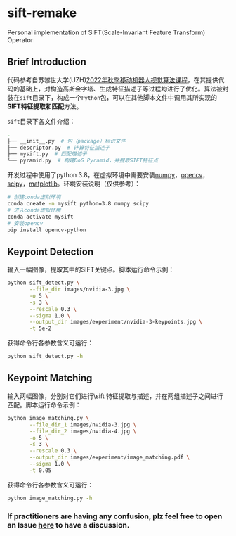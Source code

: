# sift-remake
Personal implementation of SIFT(Scale-Invariant Feature Transform) Operator

## Brief Introduction
代码参考自苏黎世大学(UZH)[2022年秋季移动机器人视觉算法课程](课程网站：https://rpg.ifi.uzh.ch/teaching.html)，在其提供代码的基础上，对构造高斯金字塔、生成特征描述子等过程均进行了优化。算法被封装在`sift`目录下，构成一个`Python`包，可以在其他脚本文件中调用其所实现的**SIFT特征提取和匹配**方法。

`sift`目录下各文件介绍：

```zsh
.
├── __init__.py  # 包（package）标识文件
├── descriptor.py  # 计算特征描述子
├── mysift.py  # 匹配描述子
└── pyramid.py  # 构建DoG Pyramid，并提取SIFT特征点
```

开发过程中使用了python 3.8，在虚拟环境中需要安装[numpy](https://pypi.org/project/numpy/)，[opencv](https://pypi.org/project/opencv-python/)，[scipy](https://pypi.org/project/scipy/)，[matplotlib](https://pypi.org/project/matplotlib/)。环境安装说明（仅供参考）：

```zsh
# 创建conda虚拟环境
conda create -n mysift python=3.8 numpy scipy
# 进入conda虚拟环境
conda activate mysift
# 安装opencv
pip install opencv-python
```

## Keypoint Detection
输入一幅图像，提取其中的SIFT关键点。脚本运行命令示例：

```zsh
python sift_detect.py \
       --file_dir images/nvidia-3.jpg \
       -o 5 \
       -s 3 \
       --rescale 0.3 \
       --sigma 1.0 \
       --output_dir images/experiment/nvidia-3-keypoints.jpg \
       -t 5e-2
```

获得命令行各参数含义可运行：

```zsh
python sift_detect.py -h
```

## Keypoint Matching
输入两幅图像，分别对它们进行\sift 特征提取与描述，并在两组描述子之间进行匹配。脚本运行命令示例：

```zsh
python image_matching.py \
       --file_dir_1 images/nvidia-3.jpg \
       --file_dir_2 images/nvidia-4.jpg \
       -o 5 \
       -s 3 \
       --rescale 0.3 \
       --output_dir images/experiment/image_matching.pdf \
       --sigma 1.0 \
       -t 0.05
```

获得命令行各参数含义可运行：

```zsh
python image_matching.py -h
```

### If practitioners are having any confusion, plz feel free to open an Issue [here](https://github.com/Timber-Ye/SIFT_basic/issues) to have a discussion.
